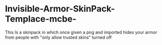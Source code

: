 # Invisible-Armor-SkinPack-Templace-mcbe-
This Is a skinpack in which once given a png and imported hides your armor from people with "only allow trusted skins" turned off
